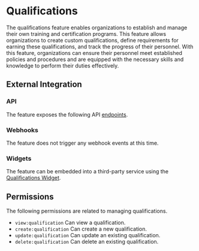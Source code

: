 # Qualifications

The qualifications feature enables organizations to establish and manage their own training and certification programs. This feature allows
organizations to create custom qualifications, define requirements for earning these qualifications, and track the progress of their
personnel. With this feature, organizations can ensure their personnel meet established policies and procedures and are equipped with the
necessary skills and knowledge to perform their duties effectively.

## External Integration

### API

The feature exposes the following API [endpoints](https://perscom.io/documentation/api/#/Qualifications).

### Webhooks

The feature does not trigger any webhook events at this time.

### Widgets

The feature can be embedded into a third-party service using the [Qualifications Widget](/external-integration/widgets/qualifications).

## Permissions

The following permissions are related to managing qualifications.

- `view:qualification` Can view a qualification.
- `create:qualification` Can create a new qualification.
- `update:qualification` Can update an existing qualification.
- `delete:qualification` Can delete an existing qualification.
